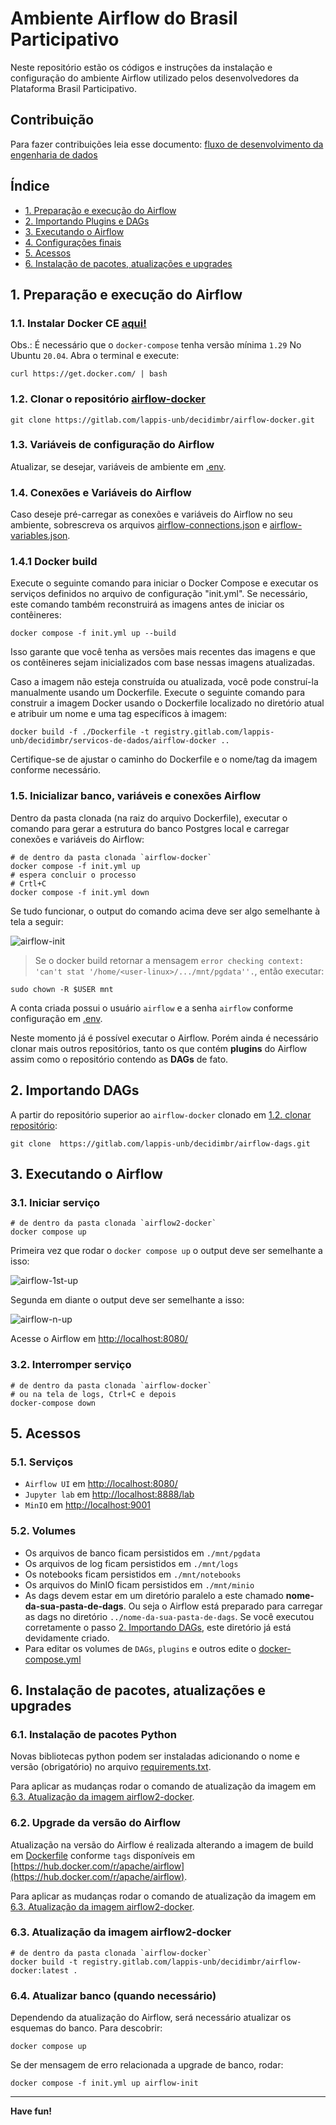 # Ambiente Airflow do Brasil Participativo

Neste repositório estão os códigos e instruções da instalação e configuração do ambiente Airflow utilizado pelos desenvolvedores da Plataforma Brasil Participativo.

## Contribuição

Para fazer contribuições leia esse documento: [fluxo de desenvolvimento da engenharia de dados](https://gitlab.com/lappis-unb/decidimbr/ecossistemasl/-/wikis/estrutura/Engenharia-de-Dados/Fluxo%20de%20Desenvolvimento)


## Índice

* [1. Preparação e execução do Airflow](#1-preparação-e-execução-do-airflow)
* [2. Importando Plugins e DAGs](#2-importando-plugins-e-dags)
* [3. Executando o Airflow](#3-executando-o-airflow)
* [4. Configurações finais](#4-configurações-finais)
* [5. Acessos](#5-acessos)
* [6. Instalação de pacotes, atualizações e upgrades](#6-instalação-de-pacotes-atualizações-e-upgrades)


## 1. Preparação e execução do Airflow

### 1.1. Instalar Docker CE [aqui!](https://docs.docker.com/get-docker/)

Obs.: É necessário que o `docker-compose` tenha versão mínima `1.29`
No Ubuntu `20.04`. Abra o terminal e execute:
```shell
curl https://get.docker.com/ | bash
```

### 1.2. Clonar o repositório [airflow-docker](https://gitlab.com/lappis-unb/decidimbr/airflow-docker)

```shell
git clone https://gitlab.com/lappis-unb/decidimbr/airflow-docker.git
```

### 1.3. Variáveis de configuração do Airflow

Atualizar, se desejar, variáveis de ambiente em [.env](.env).

### 1.4. Conexões e Variáveis do Airflow

Caso deseje pré-carregar as conexões e variáveis do Airflow no seu ambiente,
sobrescreva os arquivos [airflow-connections.json](/config/airflow-connections.json)
e [airflow-variables.json](/config/airflow-variables.json).

### 1.4.1 Docker build

Execute o seguinte comando para iniciar o Docker Compose e executar os serviços definidos 
no arquivo de configuração "init.yml". Se necessário, este comando também reconstruirá as 
imagens antes de iniciar os contêineres:

```shell
docker compose -f init.yml up --build
```

Isso garante que você tenha as versões mais recentes das imagens e que os contêineres sejam inicializados com base nessas imagens atualizadas.


Caso a imagem não esteja construída ou atualizada, você pode construí-la manualmente usando um Dockerfile.
Execute o seguinte comando para construir a imagem Docker usando o Dockerfile localizado no diretório atual
e atribuir um nome e uma tag específicos à imagem:

```shell
docker build -f ./Dockerfile -t registry.gitlab.com/lappis-unb/decidimbr/servicos-de-dados/airflow-docker ..
```

Certifique-se de ajustar o caminho do Dockerfile e o nome/tag da imagem conforme necessário.

<!-- Antes de qualquer operação, deve ser realizado o build da imagem.
```shell
docker build -f ./Dockerfile -t registry.gitlab.com/lappis-unb/decidimbr/servicos-de-dados/airflow-docker ..
```

ou execute

```shell
docker compose -f init.yml up --build
``` -->

### 1.5. Inicializar banco, variáveis e conexões Airflow

Dentro da pasta clonada (na raiz do arquivo Dockerfile), executar o
comando para gerar a estrutura do banco Postgres local e carregar conexões
e variáveis do Airflow:

```shell
# de dentro da pasta clonada `airflow-docker`
docker compose -f init.yml up
# espera concluir o processo
# Crtl+C
docker compose -f init.yml down
```

Se tudo funcionar, o output do comando acima deve ser algo semelhante à
tela a seguir:

![airflow-init](/assets/img/airflow-init.gif)

> Se o docker build retornar a mensagem `error checking context:
> 'can't stat '/home/<user-linux>/.../mnt/pgdata''.`, então executar:

```shell
sudo chown -R $USER mnt
```

A conta criada possui o usuário `airflow` e a senha `airflow` conforme
configuração em [.env](.env).

Neste momento já é possível executar o Airflow. Porém ainda é necessário
clonar mais outros repositórios, tanto os que contém **plugins** do
Airflow assim como o repositório contendo as **DAGs** de fato.

## 2. Importando DAGs

A partir do repositório superior ao `airflow-docker` clonado em
[1.2. clonar repositório](#12-clonar-o-repositório-airflow-docker):

```shell
git clone  https://gitlab.com/lappis-unb/decidimbr/airflow-dags.git
```

## 3. Executando o Airflow

### 3.1. Iniciar serviço

```shell
# de dentro da pasta clonada `airflow2-docker`
docker compose up
```

Primeira vez que rodar o `docker compose up` o output deve ser semelhante a isso:

![airflow-1st-up](/assets/img/airflow-init.gif)

Segunda em diante o output deve ser semelhante a isso:

![airflow-n-up](/assets/img/airflow-n-up.gif)

Acesse o Airflow em [http://localhost:8080/](http://localhost:8080/)

### 3.2. Interromper serviço

```shell
# de dentro da pasta clonada `airflow-docker`
# ou na tela de logs, Ctrl+C e depois
docker-compose down
```

## 5. Acessos

### 5.1. Serviços

* `Airflow UI` em [http://localhost:8080/](http://localhost:8080/)
* `Jupyter lab` em [http://localhost:8888/lab](http://localhost:8888/lab)
* `MinIO` em [http://localhost:9001](http://localhost:9001)

### 5.2. Volumes

* Os arquivos de banco ficam persistidos em `./mnt/pgdata`
* Os arquivos de log ficam persistidos em `./mnt/logs`
* Os notebooks ficam persistidos em `./mnt/notebooks`
* Os arquivos do MinIO ficam persistidos em `./mnt/minio`
* As dags devem estar em um diretório paralelo a este chamado
  **nome-da-sua-pasta-de-dags**. Ou seja o Airflow está preparado para carregar as
  dags no diretório `../nome-da-sua-pasta-de-dags`. Se você executou corretamente
  o passo [2. Importando DAGs](#2-importando-dags), este diretório já
  está devidamente criado.
* Para editar os volumes de `DAGs`, `plugins` e outros edite o [docker-compose.yml](docker-compose.yml#L20)

## 6. Instalação de pacotes, atualizações e upgrades

### 6.1. Instalação de pacotes Python

Novas bibliotecas python podem ser instaladas adicionando o nome e versão
(obrigatório) no arquivo [requirements.txt](requirements.txt).

Para aplicar as mudanças rodar o comando de atualização da imagem em
[6.3. Atualização da imagem airflow2-docker](#63-atualização-da-imagem-airflow2-docker).

### 6.2. Upgrade da versão do Airflow

Atualização na versão do Airflow é realizada alterando a imagem de build
em [Dockerfile](Dockerfile#L3) conforme `tags` disponíveis em [https://hub.docker.com/r/apache/airflow](https://hub.docker.com/r/apache/airflow).

Para aplicar as mudanças rodar o comando de atualização da imagem em
[6.3. Atualização da imagem airflow2-docker](#63-atualização-da-imagem-airflow2-docker).

### 6.3. Atualização da imagem airflow2-docker

```shell
# de dentro da pasta clonada `airflow-docker`
docker build -t registry.gitlab.com/lappis-unb/decidimbr/airflow-docker:latest .
```

### 6.4. Atualizar banco (quando necessário)

Dependendo da atualização do Airflow, será necessário atualizar os esquemas
do banco. Para descobrir:

```shell
docker compose up
```

Se der mensagem de erro relacionada a upgrade de banco, rodar:

```shell
docker compose -f init.yml up airflow-init
```

---
**Have fun!**
